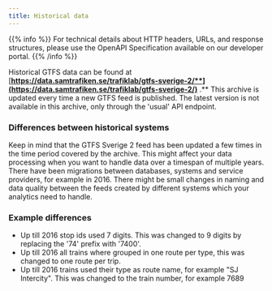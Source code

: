 ```yaml
---
title: Historical data
---
```


{{% info %}} For technical details about HTTP headers, URLs, and response structures, please use the OpenAPI
Specification available on our developer portal. {{% /info %}}

Historical GTFS data can be found
at  [**https://data.samtrafiken.se/trafiklab/gtfs-sverige-2/**](https://data.samtrafiken.se/trafiklab/gtfs-sverige-2/)**
.** This archive is updated every time a new GTFS feed is published. The latest version is not available in this
archive, only through the 'usual' API endpoint.

### Differences between historical systems

Keep in mind that the GTFS Sverige 2 feed has been updated a few times in the time period covered by the archive. This
might affect your data processing when you want to handle data over a timespan of multiple years. There have been
migrations between databases, systems and service providers, for example in 2016. There might be small changes in naming
and data quality between the feeds created by different systems which your analytics need to handle.

### Example differences

* Up till 2016 stop ids used 7 digits. This was changed to 9 digits by replacing the '74' prefix with '7400'.
* Up till 2016 all trains where grouped in one route per type, this was changed to one route per trip.
* Up till 2016 trains used their type as route name, for example "SJ Intercity". This was changed to the train number,
  for example 7689
